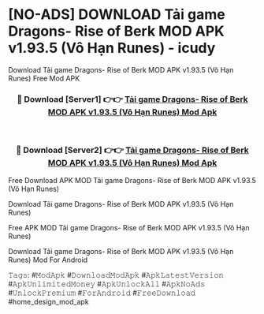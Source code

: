 # [NO-ADS] DOWNLOAD Tải game Dragons- Rise of Berk MOD APK v1.93.5 (Vô Hạn Runes) - icudy
Download Tải game Dragons- Rise of Berk MOD APK v1.93.5 (Vô Hạn Runes) Free Mod APK

<div align="center">
<h3>🔴 Download [Server1] 👉👉 <a href="https://apk-comot.site?title=Tải_game_Dragons-_Rise_of_Berk_MOD_APK_v1.93.5_(Vô_Hạn_Runes)">Tải game Dragons- Rise of Berk MOD APK v1.93.5 (Vô Hạn Runes) Mod Apk</a></h3><br>

<h3>🔴 Download [Server2] 👉👉 <a href="https://apk-comot.site?title=Tải_game_Dragons-_Rise_of_Berk_MOD_APK_v1.93.5_(Vô_Hạn_Runes)">Tải game Dragons- Rise of Berk MOD APK v1.93.5 (Vô Hạn Runes) Mod Apk</a></h3>
</div>


Free Download APK MOD Tải game Dragons- Rise of Berk MOD APK v1.93.5 (Vô Hạn Runes)

Download Tải game Dragons- Rise of Berk MOD APK v1.93.5 (Vô Hạn Runes) 

Free APK MOD Tải game Dragons- Rise of Berk MOD APK v1.93.5 (Vô Hạn Runes) 

Download Tải game Dragons- Rise of Berk MOD APK v1.93.5 (Vô Hạn Runes) Mod For Android

𝚃𝚊𝚐𝚜: #𝙼𝚘𝚍𝙰𝚙𝚔 #𝙳𝚘𝚠𝚗𝚕𝚘𝚊𝚍𝙼𝚘𝚍𝙰𝚙𝚔 #𝙰𝚙𝚔𝙻𝚊𝚝𝚎𝚜𝚝𝚅𝚎𝚛𝚜𝚒𝚘𝚗 #𝙰𝚙𝚔𝚄𝚗𝚕𝚒𝚖𝚒𝚝𝚎𝚍𝙼𝚘𝚗𝚎𝚢 #𝙰𝚙𝚔𝚄𝚗𝚕𝚘𝚌𝚔𝙰𝚕𝚕 #𝙰𝚙𝚔𝙽𝚘𝙰𝚍𝚜 #𝚄𝚗𝚕𝚘𝚌𝚔𝙿𝚛𝚎𝚖𝚒𝚞𝚖 #𝙵𝚘𝚛𝙰𝚗𝚍𝚛𝚘𝚒𝚍 #𝙵𝚛𝚎𝚎𝙳𝚘𝚠𝚗𝚕𝚘𝚊𝚍 #home_design_mod_apk